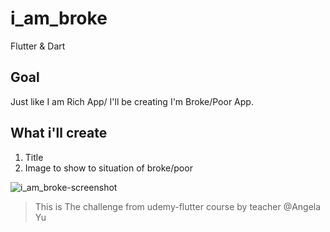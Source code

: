 # i_am_broke

Flutter & Dart

 
## Goal
Just like I am Rich App/
I'll be creating I'm Broke/Poor App.

## What i'll create
1. Title 
2. Image to show to situation of broke/poor

![i_am_broke-screenshot](https://github.com/user-attachments/assets/c4d12ab5-3f2b-433c-9740-29cd20d51631)



> This is The challenge from udemy-flutter course by teacher @Angela Yu
